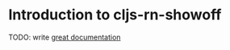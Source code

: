 # Introduction to cljs-rn-showoff

TODO: write [great documentation](http://jacobian.org/writing/what-to-write/)
